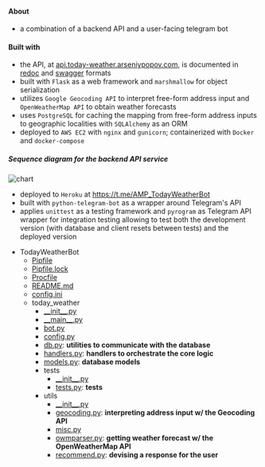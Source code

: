 #### About

* a combination of a backend API and a user-facing telegram bot

#### Built with

* the API, at [api.today-weather.arseniypopov.com](http://api.today-weather.arseniypopov.com), is documented in [redoc](http://api.today-weather.arseniypopov.com/docs/redoc.html) and [swagger](http://api.today-weather.arseniypopov.com/docs/swagger.html) formats
* built with `Flask` as a web framework and `marshmallow` for object serialization 
* utilizes `Google Geocoding API` to interpret free-form address input and `OpenWeatherMap API` to obtain weather forecasts
* uses `PostgreSQL` for caching the mapping from free-form address inputs to geographic localities with `SQLAlchemy` as an ORM
* deployed to `AWS EC2` with `nginx` and `gunicorn`; containerized with `Docker` and `docker-compose`  

##### Sequence diagram for the backend API service

![chart](http://api.today-weather.arseniypopov.com/docs/chart.png)

* deployed to `Heroku` at https://t.me/AMP_TodayWeatherBot
* built with `python-telegram-bot` as a wrapper around Telegram's API
* applies `unittest` as a testing framework and `pyrogram` as Telegram API wrapper for integration testing allowing
to test both the development version (with database and client resets between tests) and the deployed version

- TodayWeatherBot
   - [Pipfile](Pipfile)
   - [Pipfile.lock](Pipfile.lock)
   - [Procfile](Procfile)
   - [README.md](README.md)
   - [config.ini](config.ini)
   - today\_weather
     - [\_\_init\_\_.py](today_weather/__init__.py)
     - [\_\_main\_\_.py](today_weather/__main__.py)
     - [bot.py](today_weather/bot.py)
     - [config.py](today_weather/config.py)
     - [db.py](today_weather/db.py): __utilities to communicate with the database__
     - [handlers.py](today_weather/handlers.py): __handlers to orchestrate the core logic__
     - [models.py](today_weather/models.py): __database models__
     - tests
       - [\_\_init\_\_.py](today_weather/tests/__init__.py)
       - [tests.py](today_weather/tests/tests.py): __tests__
     - utils
       - [\_\_init\_\_.py](today_weather/utils/__init__.py)
       - [geocoding.py](today_weather/utils/geocoding.py): __interpreting address input w/ the Geocoding API__
       - [misc.py](today_weather/utils/misc.py)
       - [owmparser.py](today_weather/utils/owmparser.py): __getting weather forecast w/ the OpenWeatherMap API__
       - [recommend.py](today_weather/utils/recommend.py): __devising a response for the user__
